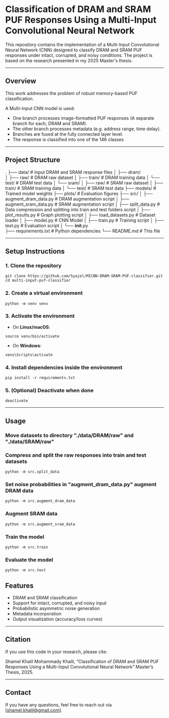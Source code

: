 # Classification of DRAM and SRAM PUF Responses Using a Multi-Input Convolutional Neural Network

This repository contains the implementation of a Multi-Input Convolutional Neural Network (CNN) designed to classify DRAM and SRAM PUF responses under intact, corrupted, and noisy conditions. The project is based on the research presented in my 2025 Master's thesis.

---

## Overview

This work addresses the problem of robust memory-based PUF classification.

A Multi-Input CNN model is used:
- One branch processes image-formatted PUF responses (A separate branch for each, DRAM and SRAM).
- The other branch processes metadata (e.g. address range, time delay).
- Branches are fused at the fully connected layer level.
- The response is classified into one of the 146 classes

---

## Project Structure

.
├── data/               # Input DRAM and SRAM response files
│   ├── dram/			
│   	 ├── raw/			# DRAM raw dataset
│   	 ├── train/		    # DRAM training data
│  		 └── test/      	# DRAM test data
│   └── sram/
│   	 ├── raw/			# SRAM raw dataset
│   	 ├── train/		    # SRAM training data
│  		 └── test/      	# SRAM test data
├── models/             # Trained model weights
├── plots/              # Evaluation figures
├── src/
│   ├── augment_dram_data.py	# DRAM augmentation script
│   ├── augment_sram_data.py	# SRAM augmentation script
│   ├── split_data.py        	# Data compression and splitting into train and test folders script
│   ├── plot_results.py     	# Graph plotting script
│   ├── load_datasets.py 		# Dataset loader
│   ├── model.py        		# CNN Model
│   ├── train.py        		# Training script
│   ├── test.py         		# Evaluation script
│   └── __init__.py        	
├── requirements.txt    # Python dependencies
└── README.md           # This file

---

## Setup Instructions

### 1. Clone the repository
```
git clone https://github.com/Syajel/MICNN-DRAM-SRAM-PUF-classifier.git
cd multi-input-puf-classifier
```
### 2. Create a virtual environment
```
python -m venv venv
```
### 3. Activate the environment

* On **Linux/macOS**:
```
source venv/bin/activate
```
* On **Windows**:
```
venv\Scripts\activate
```
### 4. Install dependencies inside the environment
```
pip install -r requirements.txt
```
### 5. (Optional) Deactivate when done
```
deactivate
```

---

## Usage

### Move datasets to directory "./data/DRAM/raw" and "./data/SRAM/raw"

### Compress and split the raw responses into train and test datasets
```
python -m src.split_data
```
### Set noise probabilities in "augment_dram_data.py" augment DRAM data
```
python -m src.augment_dram_data
```
### Augment SRAM data
```
python -m src.augment_sram_data
```
### Train the model
```
python -m src.train
```
### Evaluate the model
```
python -m src.test
```

## Features

* DRAM and SRAM classification
* Support for intact, corrupted, and noisy input
* Probabilistic asymmetric noise generation
* Metadata incorporation
* Output visualization (accuracy/loss curves)

---

## Citation

If you use this code in your research, please cite:

Shamel Khalil Mohammady Khalil, “Classification of DRAM and SRAM PUF Responses Using a Multi-Input Convolutional Neural Network” Master’s Thesis, 2025.

---

## Contact

If you have any questions, feel free to reach out via [shamel.khalil@gmail.com].

